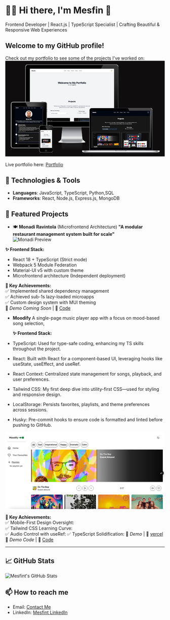 # 👨‍💻 Hi there, I'm Mesfin 👋

Frontend Developer | React.js | TypeScript Specialist | Crafting Beautiful & Responsive Web Experiences

## Welcome to my GitHub profile!

Check out my portfolio to see some of the projects I've worked on:
![Portfolio Screenshot](https://github.com/mesfint/mesfint/blob/master/homePage-screen.png)

Live portfolio here: [Portfolio](https://mesfin-zeta.vercel.app/)

## 🔧 Technologies & Tools

- **Languages**: JavaScript, TypeScript, Python,SQL
- **Frameworks**: React, Node.js, Express.js, MongoDB

## 🎨 **Featured Projects**

- 🍽️ **Monadi Ravintola** (Microfrontend Architecture)
  **"A modular restaurant management system built for scale"**  
  ![Monadi Preview](https://github.com/mesfint/monadiravintola/blob/main/Desktop-monadi-restaurant.png)

**✨ Frontend Stack:**

- React 18 + TypeScript (Strict mode)
- Webpack 5 Module Federation
- Material-UI v5 with custom theme
- Microfrontend architecture (Independent deployment)

**🚀 Key Achievements:**  
✅ Implemented shared dependency management  
✅ Achieved sub-1s lazy-loaded microapps  
✅ Custom design system with MUI theming  
🔗 _Demo Coming Soon_ | 📂 [Code](https://github.com/mesfint/monadiravintola)

- **Moodify**
  A single-page music player app with a focus on mood-based song selection,

  **✨ Frontend Stack:**

- TypeScript: Used for type-safe coding, enhancing my TS skills throughout the project.
- React: Built with React for a component-based UI, leveraging hooks like useState, useEffect, and useRef.
- React Context: Centralized state management for songs, playback, and user preferences.
- Tailwind CSS: My first deep dive into utility-first CSS—used for styling and responsive design.
- LocalStorage: Persists favorites, playlists, and theme preferences across sessions.
- Husky: Pre-commit hooks to ensure code is formatted and linted before pushing to GitHub.

![Moodify Preview](https://github.com/mesfint/moodify/blob/main/moodify-screen.png)

**🚀 Key Achievements:**  
✅ Mobile-First Design Oversight:  
✅ Tailwind CSS Learning Curve:  
✅ Audio Control with useRef:
✅ TypeScript Solidification:
🔗 _Demo_ | 📂 [vercel](https://moodify-drab.vercel.app/)
🔗 _Demo Code_ | 📂 [Code](https://github.com/mesfint/moodify)

---

## 📈 GitHub Stats

![Mesfint's GitHub Stats](https://github-readme-stats.vercel.app/api?username=mesfint&show_icons=true&theme=radical)

## 📫 How to reach me

- Email: [Contact Me](https://mesfint-portfolio2.web.app/)
- LinkedIn: [Mesfint LinkedIn](https://www.linkedin.com/in/mesfin/)
